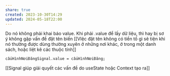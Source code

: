 ```yaml
---
share: true
created: 2023-10-30T14:29
updated: 2024-05-18T22:00
---
```

Do nó không phải khai báo value. Khi phải .value để lấy dữ liệu, thì hay bị sơ ý
không gặp vấn đề đặt tên biến [[VIệc đặt tên không có tiền tố gì sẽ tiện khi nó thường được dùng thường xuyên ở những nơi khác, ở trong một danh sách, hoặc liệt kê các thuộc tính]]
```
cấuHìnhNơiĐăngSignal.value = cấuHìnhNơiĐăng;
```
[[Signal giúp giải quyết các vấn đề do useState hoặc Context tạo ra]]
